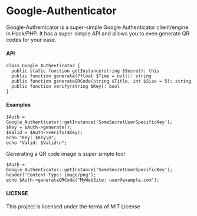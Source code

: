 Google-Authenticator
==================

Google-Authenticator is a super-simple Google Authenticator client/engine in Hack/PHP. It has a super-simple API and allows you to even generate QR codes for your ease.

#### API

```hack
class Google_Authenticator {
  public static function getInstance(string $Secret): this
  public function generate(?float $Time = null): string
  public function generateQRCode(string $Title, int $Size = 5): string
  public function verify(string $Key): bool
}
```

#### Examples

```hack
$Auth = Google_Authenticator::getInstance('SomeSecretUserSpecificKey');
$Key = $Auth->generate();
$Valid = $Auth->verify($Key);
echo "Key: $Key\n";
echo "Valid: $Valid\n";
```
Generating a QR code image is super simple too!
```hack
$Auth = Google_Authenticator::getInstance('SomeSecretUserSpecificKey');
header('Content-Type: image/png');
echo $Auth->generateQRCode("MyWebSite: user@example.com");
```

#### LICENSE

This project is licensed under the terms of MIT License
